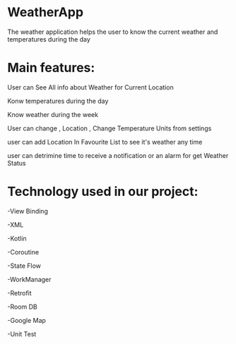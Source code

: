# WeatherApp


The weather application helps the user to know the current weather and temperatures during the day

# Main features:

User can See All info about Weather for Current Location

Konw temperatures during the day

Know weather during the week

User can change , Location , Change Temperature Units from settings

user can add Location In Favourite List to see it's weather any time 

user can detrimine time to receive a notification or an alarm for get Weather Status 


# Technology used in our project:

-View Binding

-XML

-Kotlin

-Coroutine

-State Flow

-WorkManager

-Retrofit

-Room DB

-Google Map

-Unit Test
